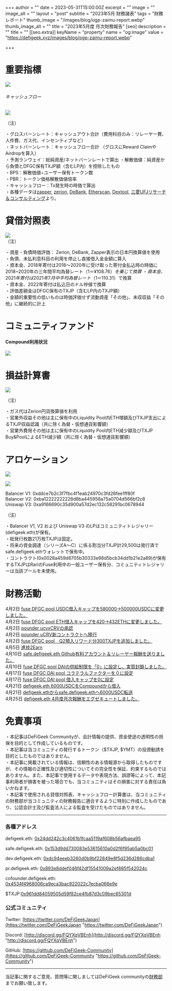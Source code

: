 
+++
author = ""
date = 2023-05-31T15:00:00Z
excerpt = ""
image = ""
image\_alt = ""
layout = "post"
subtitle = "2023年5月 財務諸表"
tags = "財務レポート"
thumb\_image = "/images/blog/ogp-zaimu-report.webp"
thumb\_image\_alt = ""
title = "2023年5月度 月次財務報告"
\[seo]
description = ""
title = ""
\[\[seo.extra]]
keyName = "property"
name = "og:image"
value = "https://defigeek.xyz/images/blog/ogp-zaimu-report.webp"

+++

# 重要指標

![](https://assets.tina.io/6ef504c9-e387-422e-9477-709e34b8e475/23041.PNG)

###### キャッシュフロー

![](https://assets.tina.io/6ef504c9-e387-422e-9477-709e34b8e475/23043.PNG)

（注）

・グロスバーンレート：キャッシュアウト合計（費用科目のみ：リレーヤー費、人件費、ガス代、インセンティブなど）\
・ネットバーンレート：キャッシュフロー合計 （グロスにReward ClaimやAirdropを算入）\
・予測ランウェイ：総純資産/ネットバーンレートで算出 ・解散価値：純資産から負債とDFGC保有TXJP額（含むLP内）を控除したもの\
・BPS：解散価値÷ユーザー保有トークン数\
・PBR：トークン価格解散価値倍率\
・キャッシュフロー：Tx発生時の時価で算出\
・各種データは[zapper](https://t.co/lzLYnn8VGj?amp=1), [zerion](https://app.zerion.io/), [DeBank](https://debank.com/), [Etherscan](https://etherscan.io/), [Dextool](https://www.dextools.io/app/ether/pair-explorer/0xa9166690c35d900a57d2ec132c58291bc0678944), [三菱UFJリサーチ＆コンサルティング](http://www.murc-kawasesouba.jp/fx/lastmonth.php)より。

#

# 貸借対照表

![](https://assets.tina.io/6ef504c9-e387-422e-9477-709e34b8e475/23042.PNG)\
（注）

・資産・負債時価評価： Zerion, DeBank, Zapper表示の日本円換算値を使用\
・負債、未払利息科目の利用を停止し直接借入金金額に算入\
・資本金、2018年寄付は2018～2020年に受け取った寄付金払込時の時価に2018~2020年の三年間平均為替レート（$1＝¥108.76）を乗じて換算\
・資本金、2021年寄付は2021年7月中平均為替レート（$1＝110.31）で換算\
・資本金、2022年寄付は払込日のドル仲値で換算\
・評価差額金はDFGC保有のTXJP（含むLP内のTXJP額）\
・金額的重要性の低いものは時価評価せず流動資産「その他」、未収収益「その他」に継続的に計上

#

# コミュニティファンド

#### **Compound利用状況**

![](https://assets.tina.io/6ef504c9-e387-422e-9477-709e34b8e475/2301.PNG)

#

# 損益計算書

![](https://assets.tina.io/6ef504c9-e387-422e-9477-709e34b8e475/23044.PNG)

（注）

・ガス代はZerion円貨換算値を利用\
・営業外収益その他は主に保有中のLiquidity Pool内ETH増額及びTXJP支出によるTXJP収益認識（共に除く為替・仮想通貨影響額）\
・営業外費用その他は主に保有中のLiquidity Pool内ETH減少額及びTXJP Buy\&PoolによるETH減少額（共に除く為替・仮想通貨影響額）

#

# アロケーション

![](https://assets.tina.io/6ef504c9-e387-422e-9477-709e34b8e475/23045.PNG)

![](https://assets.tina.io/6ef504c9-e387-422e-9477-709e34b8e475/23046.PNG)

Balancer V1: 0xddce7b2c3f7fbc4f1eab24970c3fd26fee1ff80f\
Balancer V2: 0xba12222222228d8ba445958a75a0704d566bf2c8\
Uniswap V3: 0xa9166690c35d900a57d2ec132c58291bc0678944

（注）

・Balancer V1, V2 および Uniswap V3 のLPはコミュニティトレジャリー (defigeek.eth)が保有。\
・総発行枚数21万枚TXJPは固定。\
・将来の資金調達（シリーズA～C）に係る割当分TXJP計29,500は発行済でsafe.defigeek.ethウォレットで保有中。\
・コントラクト(0x0028a459d6705b30333e98d5bcb34dd1b21e2a89)が保有するTXJPはRariのFuse利用中の一般ユーザー保有分、コミュニティトレジャリーは当該プールを未使用。

#

# 財務活動

4月2日	[fuse DFGC pool  USDC借入キャップを580000→500000USDCに変更しました。](https://etherscan.io/tx/0x0bc77588a15ae25f6c56fd1109bdbbaddd736c44d63cc7bcdc92d1be0a5d308f)\
4月2日	[fuse DFGC pool ETH借入キャップを420→432ETHに変更しました。](https://etherscan.io/tx/0x3fa7afaf2769db4a212062d605271318479e31ce3b776c22f2bc642f9736205c)\
4月2日	[pounder ucvxCRVの承認](https://etherscan.io/tx/0x0802ef8f8b78befb22fcc1997d441ca00f3dbd42134192593ad1101d6e741e81)\
4月2日	[pounder uCRV新コントラクトへ移行 ](https://etherscan.io/tx/0x74b45367ef73810b9ec5c2afffd9f9e7ca23213959dbccc068ee067c56f5a0a0)\
4月2日	[fuse DFGC pool　Q2預入リワード分300TXJPを追加しました。](https://etherscan.io/tx/0xd2037bfda29dca8e352c8d15a2f1db1da0fefac9a381a51af6b7875310d9ef0f)\
4月5日	[進捗2Earn](https://polygonscan.com/tx/0xcf1e9778a63272b2e89c378218d12e6037747de661232dc5c2a1a6ee346e643c)\
4月10日	[safe.defigeek.eth    Github有料アカウント＆リレーヤー報酬を送りました。](https://etherscan.io/tx/0xd2037bfda29dca8e352c8d15a2f1db1da0fefac9a381a51af6b7875310d9ef0f)\
4月10日	[fuse DFGC pool DAIの供給制限を「0」に設定し、実質封鎖しました。](https://etherscan.io/tx/0x4e9eed7954c7c8241fb128180d1cd194c8a9883d46c3a84b49f01ec29fad8e17)\
4月17日	[fuse DFGC DAI pool コラテラルファクターを０に設定](https://etherscan.io/tx/0x739dd06b96f9df0d6fc80ac43c37f6663dced9264b53d62891a4f660a986c562)\
4月17日	[fuse DFGC DAI pool 借入キャップを0に設定](https://etherscan.io/tx/0x4b8aca54cc4545b5b9def99bf13696f9097652c15a9622f95b0ff98da9e94d28)\
4月21日	[defigeek.eth  6000USDCをCompoundから借入](https://etherscan.io/tx/0x030d25a23ad718839fb5bbc465a9d6818f44016d571fee3d1df298d6f6809205)\
4月21日	[defigeek.ethからsafe.defigeek.ethへ6000USDC転送](https://etherscan.io/tx/0x82b2e0850144525368d91bc8e04f799d7b47aae76738fe3025d30af8e3c60e28)\
4月25日	[defigeek.eth  4月度月次報酬をエグゼキュートしました。](https://etherscan.io/tx/0x1474f87b96ea56cc9eceaf504da7a629c1bc7eae6bc99a91c5f3d1ddda6753c9)

# 免責事項

・本記事はDeFiGeek Communityが、会計情報の提供、資金使途の透明性の担保を目的として作成しているものです。\
・本記事は当コミュニティの発行するトークン（$TXJP, $YMT）の投資勧誘を目的としたものではありません。\
・本記事に掲載されている情報は、信頼性のある情報源から取得したものですが、その情報の正確性及び適切性についてその完全性を保証、約束するものではありません。また、本記事で使用するデータや表現方法、誤謬等によって、本記事利用者が損害を被った場合でも、当コミュニティはその損害に対する責任は負いかねます。\
・本記事で使用される貸借対照表、キャッシュフロー計算書は、当コミュニティの財務部が当コミュニティの財務報告に適合するように特別に作成したものであり、公認会計士及び監査法人による監査を受けたものではありません。

***

### 各種アドレス

defigeek.eth: [0x24dd242c3c4061b1fcaa5119af608b56afbaea95](https://etherscan.io/address/0x24dd242c3c4061b1fcaa5119af608b56afbaea95)

safe.defigeek.eth: [0x153d9dd730083e53615610a0d2f6f95ab5a0bc01](https://etherscan.io/address/0x153d9dd730083e53615610a0d2f6f95ab5a0bc01)

dev.defigeek.eth: [0xdc94eeeb3260d0b9bf22849e8f5d236d286cdba1](https://etherscan.io/address/0xdc94eeeb3260d0b9bf22849e8f5d236d286cdba1)

pr.defigeek.eth: [0x893e8ddef046f42df15541009a2ef885f542024c](https://etherscan.io/address/0x893e8ddef046f42df15541009a2ef885f542024c)

cofounder.defigeek.eth: [0x4534f4968006ca9eca3bac922022c7ecba066e9e](https://etherscan.io/address/0x4534f4968006ca9eca3bac922022c7ecba066e9e)

$TXJP:[0x961dd84059505d59f82ce4fb87d3c09bec65301d](https://etherscan.io/token/0x961dd84059505d59f82ce4fb87d3c09bec65301d)

### 公式コミュニティ

Twitter: [https://twitter.com/DeFiGeekJapan](https://twitter.com/DeFiGeekJapan "https://twitter.com/DeFiGeekJapan")

Discord: [http://discord.gg/FQYXqVBEnh](http://discord.gg/FQYXqVBEnh "http://discord.gg/FQYXqVBEnh")

GitHub: [https://github.com/DeFiGeek-Community](https://github.com/DeFiGeek-Community "https://github.com/DeFiGeek-Community")

***

当記事に関するご意見、質問等に関しましてはDeFiGeek communityの[財務部](https://discord.gg/CkM2cyTz8N)までお願い致します。
